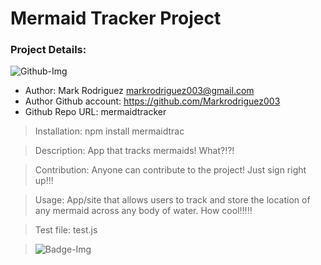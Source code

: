 # Mermaid Tracker Project 
### Project Details: 
![Github-Img](https://avatars3.githubusercontent.com/u/62628564?v=4)
* Author: Mark Rodriguez <markrodriguez003@gmail.com>  
* Author Github account: https://github.com/Markrodriguez003
* Github Repo URL: mermaidtracker

> Installation: npm install mermaidtrac

> Description: App that tracks mermaids! What?!?! 

> Contribution: Anyone can contribute to the project! Just sign right up!!! 

> Usage: App/site that allows users to track and store the location of any mermaid across any body of water. How cool!!!!!  

> Test file: test.js 

> ![Badge-Img](https://img.shields.io/static/v1?label=<License>&message=<MIT>&color=<green>)
